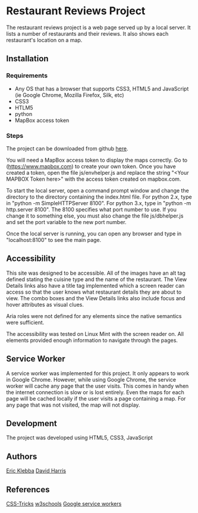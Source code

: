 # Restaurant Reviews Project

The restaurant reviews project is a web page served up by a local server. It lists a number of restaurants and their reviews. It also shows each restaurant's location on a map.

## Installation

### Requirements

* Any OS that has a browser that supports CSS3, HTML5 and JavaScript (ie Google Chrome, Mozilla Firefox, Silk, etc)
* CSS3
* HTLM5
* python
* MapBox access token

### Steps

The project can be downloaded from github [here](https://github.com/efklebba/RestaurantReviews).

You will need a MapBox access token to display the maps correctly. Go to (https://www.mapbox.com) to create your own token. Once you have created a token, open the file js/envhelper.js and replace the string "\<Your MAPBOX Token here\>" with the access token created on mapbox.com.
 
To start the local server, open a command prompt window and change the directory to the directory containing the index.html file. For python 2.x, type in "python -m SimpleHTTPServer 8100". For python 3.x, type in "python -m http.server 8100". The 8100 specifies what port number to use. If you change it to something else, you must also change the file js/dbhelper.js and set the port variable to the new port number.

Once the local server is running, you can open any browser and type in "localhost:8100" to see the main page.

## Accessibility

This site was designed to be accessible. All of the images have an alt tag defined stating the cuisine type and the name of the restaurant. The View Details links also have a title tag implemented which a screen reader can access so that the user knows what restaurant details they are about to view. The combo boxes and the View Details links also include focus and hover attributes as visual clues.

Aria roles were not defined for any elements since the native semantics were sufficient.

The accessibility was tested on Linux Mint with the screen reader on. All elements provided enough information to navigate through the pages.

## Service Worker

A service worker was implemented for this project. It only appears to work in Google Chrome. However, while using Google Chrome, the service worker will cache any page that the user visits. This comes in handy when the internet connection is slow or is lost entirely. Even the maps for each page will be cached locally if the user visits a page containing a map. For any page that was not visited, the map will not display.

## Development

The project was developed using HTML5, CSS3, JavaScript

## Authors

[Eric Klebba](klebba1@slb.com)
[David Harris](forbiddenvoid@gmail.com)

## References

[CSS-Tricks](https://css-tricks.com/)
[w3schools](https://www.w3schools.com)
[Google service workers](https://developers.google.com/web/fundamentals/primers/service-workers/)

